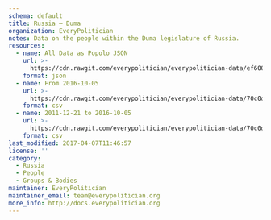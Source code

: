 ```yaml
---
schema: default
title: Russia — Duma
organization: EveryPolitician
notes: Data on the people within the Duma legislature of Russia.
resources:
  - name: All Data as Popolo JSON
    url: >-
      https://cdn.rawgit.com/everypolitician/everypolitician-data/ef600c2919d66e47eb8e8bfc871190291f4805d6/data/Russia/Duma/ep-popolo-v1.0.json
    format: json
  - name: From 2016-10-05
    url: >-
      https://cdn.rawgit.com/everypolitician/everypolitician-data/70c0d170909ece696bb2f3bce9f2d98a1f368e7e/data/Russia/Duma/term-7.csv
    format: csv
  - name: 2011-12-21 to 2016-10-05
    url: >-
      https://cdn.rawgit.com/everypolitician/everypolitician-data/70c0d170909ece696bb2f3bce9f2d98a1f368e7e/data/Russia/Duma/term-6.csv
    format: csv
last_modified: 2017-04-07T11:46:57
license: ''
category:
  - Russia
  - People
  - Groups & Bodies
maintainer: EveryPolitician
maintainer_email: team@everypolitician.org
more_info: http://docs.everypolitician.org
---
```


